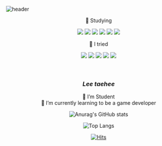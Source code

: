 ![header](https://capsule-render.vercel.app/api?type=waving&color=auto&height=300&section=header&text=Taehee%20Lee%20Github&fontSize=70) 

<div align=center>	
 <p>🌱 Studying</p>
 <img src="https://img.shields.io/badge/Java-007396?style=flat&logo=Java&logoColor=white" />
 <img src="https://img.shields.io/badge/JavaScript-F7DF1E?style=flat&logo=JavaScript&logoColor=white" />   
 <img src="https://img.shields.io/badge/HTML5-E34F26?style=flat&logo=HTML5&logoColor=white" />
 <img src="https://img.shields.io/badge/CSS3-1572B6?style=flat&logo=CSS3&logoColor=white" />
 <img src="https://img.shields.io/badge/Spring-6DB33F?style=flat&logo=Spring&logoColor=white" />
 <img src="https://img.shields.io/badge/Python-0099ff?style=flat&logo=Python&logoColor=white" />
</div>   

<div align=center>
 <p>🌱 I tried</p>
 <img src="https://img.shields.io/badge/VisualStudio-5C2D91?style=flat&logo=VisualStudio&logoColor=white" />   
 <img src="https://img.shields.io/badge/EclipseIDE-2C2255?style=flat&logo=EclipseIDE&logoColor=white" />
 <img src="https://img.shields.io/badge/AndroidStudio-3DDC84?style=flat&logo=AndroidStudio&logoColor=white" />
 <img src="https://img.shields.io/badge/Python-3776AB?style=flat&logo=Python&logoColor=white" />
 <img src="https://img.shields.io/badge/Pycharm-000000?style=flat&logo=Pycharm&logoColor=white" />
</div>
<br/>
<br/>   
<div align=center>
	
### ***Lee taehee***   
 🌱 I’m Student   
 🌱 I’m currently learning to be a game developer

</div>
<!--
- 🔭
- 🌱 I’m currently learning ...
- 👯 I’m looking to collaborate on ...
- 🤔 I’m looking for help with ...
- 💬 Ask me about ...
- 📫 How to reach me: ...
- 😄 Pronouns: ...
- ⚡ Fun fact: ...
-->
<div align=center>
	
![Anurag's GitHub stats](https://github-readme-stats.vercel.app/api?username=leetaehee1&show_icons=true&theme=vue)

</div>

<div align=center>
	
![Top Langs](https://github-readme-stats.vercel.app/api/top-langs/?username=leetaehee1&layout=compact)
 
</div>
<div align=center>   
 
[![Hits](https://hits.seeyoufarm.com/api/count/incr/badge.svg?url=https%3A%2F%2Fgithub.com%2Fleetaehee1&count_bg=%2329BEE4&title_bg=%23555555&icon=&icon_color=%23E7E7E7&title=hits&edge_flat=false)](https://hits.seeyoufarm.com)     
 
</div>
